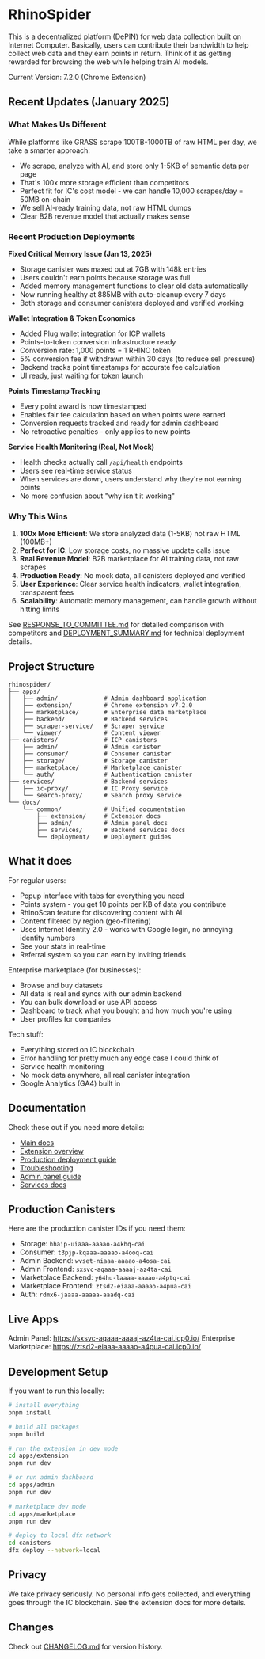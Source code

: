 # RhinoSpider

This is a decentralized platform (DePIN) for web data collection built on Internet Computer. Basically, users can contribute their bandwidth to help collect web data and they earn points in return. Think of it as getting rewarded for browsing the web while helping train AI models.

Current Version: 7.2.0 (Chrome Extension)

## Recent Updates (January 2025)

### What Makes Us Different

While platforms like GRASS scrape 100TB-1000TB of raw HTML per day, we take a smarter approach:
- We scrape, analyze with AI, and store only 1-5KB of semantic data per page
- That's 100x more storage efficient than competitors
- Perfect fit for IC's cost model - we can handle 10,000 scrapes/day = 50MB on-chain
- We sell AI-ready training data, not raw HTML dumps
- Clear B2B revenue model that actually makes sense

### Recent Production Deployments

**Fixed Critical Memory Issue (Jan 13, 2025)**
- Storage canister was maxed out at 7GB with 148k entries
- Users couldn't earn points because storage was full
- Added memory management functions to clear old data automatically
- Now running healthy at 885MB with auto-cleanup every 7 days
- Both storage and consumer canisters deployed and verified working

**Wallet Integration & Token Economics**
- Added Plug wallet integration for ICP wallets
- Points-to-token conversion infrastructure ready
- Conversion rate: 1,000 points = 1 RHINO token
- 5% conversion fee if withdrawn within 30 days (to reduce sell pressure)
- Backend tracks point timestamps for accurate fee calculation
- UI ready, just waiting for token launch

**Points Timestamp Tracking**
- Every point award is now timestamped
- Enables fair fee calculation based on when points were earned
- Conversion requests tracked and ready for admin dashboard
- No retroactive penalties - only applies to new points

**Service Health Monitoring (Real, Not Mock)**
- Health checks actually call `/api/health` endpoints
- Users see real-time service status
- When services are down, users understand why they're not earning points
- No more confusion about "why isn't it working"

### Why This Wins

1. **100x More Efficient**: We store analyzed data (1-5KB) not raw HTML (100MB+)
2. **Perfect for IC**: Low storage costs, no massive update calls issue
3. **Real Revenue Model**: B2B marketplace for AI training data, not raw scrapes
4. **Production Ready**: No mock data, all canisters deployed and verified
5. **User Experience**: Clear service health indicators, wallet integration, transparent fees
6. **Scalability**: Automatic memory management, can handle growth without hitting limits

See [RESPONSE_TO_COMMITTEE.md](RESPONSE_TO_COMMITTEE.md) for detailed comparison with competitors and [DEPLOYMENT_SUMMARY.md](DEPLOYMENT_SUMMARY.md) for technical deployment details.

## Project Structure

```
rhinospider/
├── apps/
│   ├── admin/             # Admin dashboard application
│   ├── extension/         # Chrome extension v7.2.0
│   ├── marketplace/       # Enterprise data marketplace
│   ├── backend/           # Backend services
│   ├── scraper-service/   # Scraper service
│   └── viewer/            # Content viewer
├── canisters/             # ICP canisters
│   ├── admin/             # Admin canister
│   ├── consumer/          # Consumer canister
│   ├── storage/           # Storage canister
│   ├── marketplace/       # Marketplace canister
│   └── auth/              # Authentication canister
├── services/              # Backend services
│   ├── ic-proxy/          # IC Proxy service
│   └── search-proxy/      # Search proxy service
└── docs/
    └── common/            # Unified documentation
        ├── extension/     # Extension docs
        ├── admin/         # Admin panel docs
        ├── services/      # Backend services docs
        └── deployment/    # Deployment guides
```

## What it does

For regular users:
- Popup interface with tabs for everything you need
- Points system - you get 10 points per KB of data you contribute
- RhinoScan feature for discovering content with AI
- Content filtered by region (geo-filtering)
- Uses Internet Identity 2.0 - works with Google login, no annoying identity numbers
- See your stats in real-time
- Referral system so you can earn by inviting friends

Enterprise marketplace (for businesses):
- Browse and buy datasets
- All data is real and syncs with our admin backend
- You can bulk download or use API access
- Dashboard to track what you bought and how much you're using
- User profiles for companies

Tech stuff:
- Everything stored on IC blockchain
- Error handling for pretty much any edge case I could think of
- Service health monitoring
- No mock data anywhere, all real canister integration
- Google Analytics (GA4) built in

## Documentation

Check these out if you need more details:
- [Main docs](./docs/common/README.md)
- [Extension overview](./docs/common/extension/overview.md)
- [Production deployment guide](./docs/common/deployment/production.md)
- [Troubleshooting](./docs/common/deployment/troubleshooting.md)
- [Admin panel guide](./docs/common/admin/overview.md)
- [Services docs](./docs/common/services/overview.md)

## Production Canisters

Here are the production canister IDs if you need them:
- Storage: `hhaip-uiaaa-aaaao-a4khq-cai`
- Consumer: `t3pjp-kqaaa-aaaao-a4ooq-cai`
- Admin Backend: `wvset-niaaa-aaaao-a4osa-cai`
- Admin Frontend: `sxsvc-aqaaa-aaaaj-az4ta-cai`
- Marketplace Backend: `y64hu-laaaa-aaaao-a4ptq-cai`
- Marketplace Frontend: `ztsd2-eiaaa-aaaao-a4pua-cai`
- Auth: `rdmx6-jaaaa-aaaaa-aaadq-cai`

## Live Apps

Admin Panel: https://sxsvc-aqaaa-aaaaj-az4ta-cai.icp0.io/
Enterprise Marketplace: https://ztsd2-eiaaa-aaaao-a4pua-cai.icp0.io/

## Development Setup

If you want to run this locally:

```bash
# install everything
pnpm install

# build all packages
pnpm build

# run the extension in dev mode
cd apps/extension
pnpm run dev

# or run admin dashboard
cd apps/admin
pnpm run dev

# marketplace dev mode
cd apps/marketplace
pnpm run dev

# deploy to local dfx network
cd canisters
dfx deploy --network=local
```

## Privacy

We take privacy seriously. No personal info gets collected, and everything goes through the IC blockchain. See the extension docs for more details.

## Changes

Check out [CHANGELOG.md](CHANGELOG.md) for version history.

